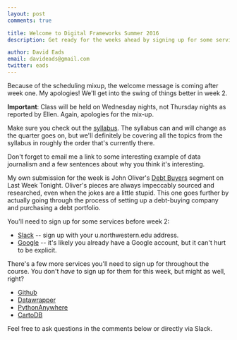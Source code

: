 ```yaml
---
layout: post
comments: true

title: Welcome to Digital Frameworks Summer 2016
description: Get ready for the weeks ahead by signing up for some services.

author: David Eads
email: davideads@gmail.com
twitter: eads
---
```


Because of the scheduling mixup, the welcome message is coming after week one. My apologies! We'll get into the swing of things better in week 2.

**Important**: Class will be held on Wednesday nights, not Thursday nights as reported by Ellen. Again, apologies for the mix-up.

Make sure you check out the [syllabus](https://digitalframeworks.github.io/syllabus/). The syllabus can and will change as the quarter goes on, but we'll definitely be covering all the topics from the syllabus in roughly the order that's currently there.

Don't forget to email me a link to some interesting example of data journalism and a few sentences about why you think it's interesting.

My own submission for the week is John Oliver's [Debt Buyers](https://www.youtube.com/watch?v=hxUAntt1z2c) segment on Last Week Tonight. Oliver's pieces are always impeccably sourced and researched, even when the jokes are a little stupid. This one goes further by actually going through the process of setting up a debt-buying company and purchasing a debt portfolio.

You'll need to sign up for some services before week 2:

* [Slack](https://nwudigitalframeworks.slack.com/signup) -- sign up with your u.northwestern.edu address.
* [Google](https://accounts.google.com/signup) -- it's likely you already have a Google account, but it can't hurt to be explicit.

There's a few more services you'll need to sign up for throughout the course. You don't _have_ to sign up for them for this week, but might as well, right?

* [Github](https://github.com/join)
* [Datawrapper](https://www.datawrapper.de/login)
* [PythonAnywhere](https://www.pythonanywhere.com/registration/register/beginner/)
* [CartoDB](https://cartodb.com/signup)

Feel free to ask questions in the comments below or directly via Slack.
